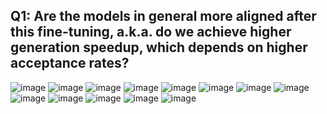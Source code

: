 <!-- <img width="565" alt="ba6efef9948d59a3525f3df1352660e" src="https://github.com/user-attachments/assets/9249da75-d760-4195-8c29-2329f2d61eed"> -->

<!-- <img width="606" alt="b6b3d27b74dd723b388d4d1ca885719" src="https://github.com/user-attachments/assets/82c2f3ae-e713-44b0-81a1-5d1e87c37f4d"> -->
<!-- <img width="699" alt="56a999d76f7bd514d7c411e979c6eda" src="https://github.com/user-attachments/assets/5cbaf9f8-9937-414f-9d34-394176bf29c4"> -->
<!-- <img width="668" alt="5d6988a39cea9b21176fcabff386c92" src="https://github.com/user-attachments/assets/5fe83bdf-cf53-4d1d-bd3c-880e9827be42"> -->
<!-- <img width="711" alt="6f1cf67ea30a91d4b36d565b651feae" src="https://github.com/user-attachments/assets/3613b220-735d-42ae-b955-5a409ee67e0d"> -->
<!-- <img width="654" alt="9c063c752a31eb984e443b016f117dd" src="https://github.com/user-attachments/assets/3a9527e7-105f-4007-a899-1d2443c27d12"> -->
<!-- <img width="781" alt="0243624e31b840a03bbaeb66240fbfa" src="https://github.com/user-attachments/assets/c39116a1-ad76-4f91-ae14-3c823de9b6c2"> -->
<!-- <img width="746" alt="964d6465c8b6536225a101aef06be7e" src="https://github.com/user-attachments/assets/31c87b85-f695-4176-a6b9-905f0bc31ad4"> -->

## Q1: Are the models in general more aligned after this fine-tuning, a.k.a. do we achieve higher generation speedup, which depends on higher acceptance rates?
![image](https://github.com/user-attachments/assets/0f8a3fd9-f829-41a3-b323-a3bbd422059d)
![image](https://github.com/user-attachments/assets/af475663-d00e-4fa0-b91b-061add9438d5)
![image](https://github.com/user-attachments/assets/0b77cd40-09d0-4120-b58a-700b14f98836)
![image](https://github.com/user-attachments/assets/c7b671f6-4724-4722-9d30-58ed2c768b53)
![image](https://github.com/user-attachments/assets/fe6dada3-2bf4-48c1-b81c-3d6a15c5420f)
![image](https://github.com/user-attachments/assets/6a79ba3d-8575-45e3-8f40-090110141df3)
![image](https://github.com/user-attachments/assets/10731338-b441-4e00-b001-f0c6e3671b7e)
![image](https://github.com/user-attachments/assets/2ab28290-398d-4b5b-97b6-4d3857390479)
![image](https://github.com/user-attachments/assets/278a17c5-a4e8-43d3-bc6c-49dfae469c6e)
![image](https://github.com/user-attachments/assets/0d5abc5e-307b-49de-892d-f14c4b52bc2c)
![image](https://github.com/user-attachments/assets/f3af93c9-e1a3-451f-b25b-b5efc39c723c)
![image](https://github.com/user-attachments/assets/11ea0ef6-cb8d-4a21-86e3-2ef188a1c093)
![image](https://github.com/user-attachments/assets/f82bfaea-6413-4641-a7d8-15d2461e3013)

